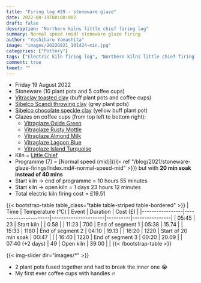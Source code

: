 ```yaml
---
title: "Firing log #29 - stoneware glaze"
date: 2022-08-19T00:00:00Z
draft: false
description: "Northern kilns little chief firing log"
summary: Normal speed (mid) stoneware glaze firing
author: "Yoshiharu Yamashita"
image: "images/20220821_101424-min.jpg"
categories: ["Pottery"]
tags: ["Electric kiln firing log", "Northern kilns little chief firing log", "Firing log", "Stoneware glaze firing"]
comment: true
tweet: ""
---
```


- Friday 19 August 2022
- Stoneware (10 plant pots and 5 coffee cups)
- [Vitraclay toasted clay](https://www.hot-clay.com/vitraclay-toasted-clay-low-high-fire.html) (buff plant pots and coffee cups)
- [Sibelco Scandi throwing clay](https://www.hot-clay.com/sibelce-scandi-throwing.html) (grey plant pots)
- [Sibelco chocolate speckle clay](https://www.hot-clay.com/sibelco-chocolate-speckle-stoneware.html) (yellow buff plant pot)
- Glazes on coffee cups (from top left to bottom right):
  - [Vitraglaze Oxide Green](https://www.hot-clay.com/vitraglaze-stoneware-glaze-oxide-green.html)
  - [Vitraglaze Rusty Mottle](https://www.hot-clay.com/vitraglaze-stoneware-glaze-rusty-mottle.html)
  - [Vitraglaze Almond Milk](https://www.hot-clay.com/vitraglaze-stoneware-glaze-almond-milk.html)
  - [Vitraglaze Lagoon Blue](https://www.hot-clay.com/vitraglaze-stoneware-glaze-lagoon-blue.html)
  - [Vitraglaze Island Turquoise](https://www.hot-clay.com/catalog/product/view/id/5553/s/vitraglaze-stoneware-glaze-island-turquoise/category/364/)
- Kiln = [Little Chief](https://northernkilns.com/product/northern-kilns-little-chief/)
- Programme (7) = [Normal speed (mid)]({{< ref "/blog/2021/stoneware-glaze-firings/index.md#-normal-speed-mid" >}}) but with **20 min soak instead of 40 mins**
- Start kiln -> end of programme = 10 hours 55 minutes
- Start kiln -> open kiln = 1 days 23 hours 12 minutes
- Total electric kiln firing cost = &pound;19.51

{{< bootstrap-table table_class="table table-striped table-bordered" >}}
| Time            | Temperature (&deg;C) | Event                | Duration | Cost (&pound;) |
|-----------------|----------------------|----------------------|----------|----------------|
| 05:45           | 23                   | Start kiln           |          |  0.58          |
| 11:23           | 700                  | End of segment 1     | 05:38    | 15.74          |
| 15:33           | 1160                 | End of segment 2     | 04:10    | 19.13          |
| 16:20           | 1220                 | Start of 20 min soak | 00:47    |                |
| 16:40           | 1220                 | End of segment 3     | 00:20    | 20.09          |
| 07:40 (+2 days) | 49                   | Open kiln            | 39:00    |                |
{{< /bootstrap-table >}}

{{< img-slider dir="images/*" >}}

- 2 plant pots fused together and had to break the inner one :sob:
- My first ever coffee cups with handles :fire: